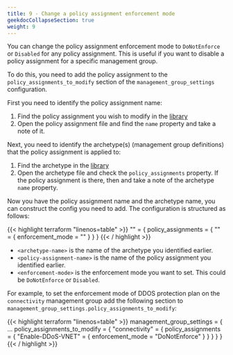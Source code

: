 ```yaml
---
title: 9 - Change a policy assignment enforcement mode
geekdocCollapseSection: true
weight: 9
---
```


You can change the policy assignment enforcement mode to `DoNotEnforce` or `Disabled` for any policy assignment. This is useful if you want to disable a policy assignment for a specific management group.

To do this, you need to add the policy assignment to the `policy_assignments_to_modify` section of the `management_group_settings` configuration.

First you need to identify the policy assignment name:

1. Find the policy assignment you wish to modify in the [library](https://github.com/Azure/Azure-Landing-Zones-Library/tree/main/platform/alz/policy_assignments)
1. Open the policy assignment file and find the `name` property and take a note of it.

Next, you need to identify the archetype(s) (management group definitions) that the policy assignment is applied to:

1. Find the archetype in the [library](https://github.com/Azure/Azure-Landing-Zones-Library/tree/main/platform/alz/archetype_definitions)
1. Open the archetype file and check the `policy_assignments` property. If the policy assignment is there, then and take a note of the archetype `name` property.

Now you have the policy assignment name and the archetype name, you can construct the config you need to add. The configuration is structured as follows:

{{< highlight terraform "linenos=table" >}}
"<archetype-name>" = {
  policy_assignments = {
    "<policy-assignment-name>" = {
      enforcement_mode = "<enforcement-mode>"
    }
  }
}
{{< / highlight >}}

* `<archetype-name>` is the name of the archetype you identified earlier.
* `<policy-assignment-name>` is the name of the policy assignment you identified earlier.
* `<enforcement-mode>` is the enforcement mode you want to set. This could be `DoNotEnforce` or `Disabled`.

For example, to set the enforcement mode of DDOS protection plan on the `connectivity` management group add the following section to `management_group_settings.policy_assignments_to_modify`:

{{< highlight terraform "linenos=table" >}}
management_group_settings = {
  ...
  policy_assignments_to_modify = {
    "connectivity" = {
      policy_assignments = {
        "Enable-DDoS-VNET" = {
          enforcement_mode = "DoNotEnforce"
        }
      }
    }
  }
}
{{< / highlight >}}
